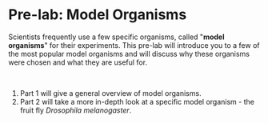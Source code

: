 # Pre-lab: Model Organisms

Scientists frequently use a few specific organisms, called "**model organisms**" for their experiments.  This pre-lab will introduce you to a few of the most popular model organisms and will discuss why these organisms were chosen and what they are useful for.

<br>

1. Part 1 will give a general overview of model organisms.
2. Part 2 will take a more in-depth look at a specific model organism - the fruit fly *Drosophila melanogaster*.
